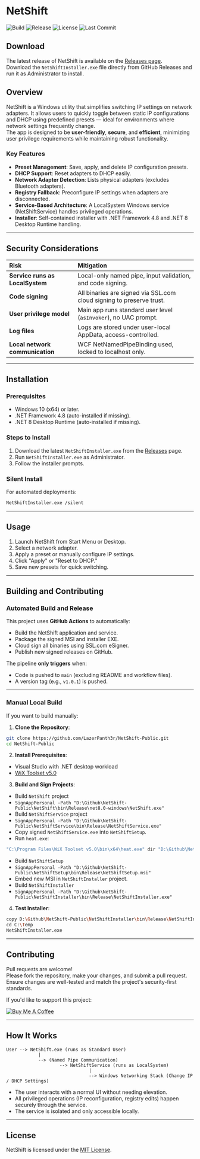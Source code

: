 
# NetShift

![Build](https://img.shields.io/github/actions/workflow/status/Mainframe79/NetShift/deploy.yml?branch=main)
![Release](https://img.shields.io/github/v/release/Mainframe79/NetShift)
![License](https://img.shields.io/github/license/Mainframe79/NetShift)
![Last Commit](https://img.shields.io/github/last-commit/Mainframe79/NetShift)

## Download
The latest release of NetShift is available on the [Releases page](https://github.com/LazerPanth3r/NetShift-Public/releases).  
Download the `NetShiftInstaller.exe` file directly from GitHub Releases and run it as Administrator to install.

## Overview

NetShift is a Windows utility that simplifies switching IP settings on network adapters. It allows users to quickly toggle between static IP configurations and DHCP using predefined presets — ideal for environments where network settings frequently change.  
The app is designed to be **user-friendly**, **secure**, and **efficient**, minimizing user privilege requirements while maintaining robust functionality.

### Key Features
- **Preset Management**: Save, apply, and delete IP configuration presets.
- **DHCP Support**: Reset adapters to DHCP easily.
- **Network Adapter Detection**: Lists physical adapters (excludes Bluetooth adapters).
- **Registry Fallback**: Preconfigure IP settings when adapters are disconnected.
- **Service-Based Architecture**: A LocalSystem Windows service (NetShiftService) handles privileged operations.
- **Installer**: Self-contained installer with .NET Framework 4.8 and .NET 8 Desktop Runtime handling.

---

## Security Considerations

| Risk | Mitigation |
|:-----|:-----------|
| **Service runs as LocalSystem** | Local-only named pipe, input validation, and code signing. |
| **Code signing** | All binaries are signed via SSL.com cloud signing to preserve trust. |
| **User privilege model** | Main app runs standard user level (`asInvoker`), no UAC prompt. |
| **Log files** | Logs are stored under user-local AppData, access-controlled. |
| **Local network communication** | WCF NetNamedPipeBinding used, locked to localhost only. |

---

## Installation

### Prerequisites
- Windows 10 (x64) or later.
- .NET Framework 4.8 (auto-installed if missing).
- .NET 8 Desktop Runtime (auto-installed if missing).

### Steps to Install
1. Download the latest `NetShiftInstaller.exe` from the [Releases](https://github.com/LazerPanth3r/NetShift-Public/releases) page.
2. Run `NetShiftInstaller.exe` as Administrator.
3. Follow the installer prompts.

### Silent Install
For automated deployments:

```bash
NetShiftInstaller.exe /silent
```

---

## Usage
1. Launch NetShift from Start Menu or Desktop.
2. Select a network adapter.
3. Apply a preset or manually configure IP settings.
4. Click "Apply" or "Reset to DHCP."
5. Save new presets for quick switching.

---

## Building and Contributing

### Automated Build and Release

This project uses **GitHub Actions** to automatically:
- Build the NetShift application and service.
- Package the signed MSI and installer EXE.
- Cloud sign all binaries using SSL.com eSigner.
- Publish new signed releases on GitHub.

The pipeline **only triggers** when:
- Code is pushed to `main` (excluding README and workflow files).
- A version tag (e.g., `v1.0.1`) is pushed.

---

### Manual Local Build

If you want to build manually:

1. **Clone the Repository**:

```bash
git clone https://github.com/LazerPanth3r/NetShift-Public.git
cd NetShift-Public
```

2. **Install Prerequisites**:
- Visual Studio with .NET desktop workload
- [WiX Toolset v5.0](https://wixtoolset.org/releases/)

3. **Build and Sign Projects**:
- Build `NetShift` project
- `SignAppPersonal -Path "D:\Github\NetShift-Public\NetShift\bin\Release\net8.0-windows\NetShift.exe"`
- Build `NetShiftService` project
- `SignAppPersonal -Path "D:\Github\NetShift-Public\NetShiftService\bin\Release\NetShiftService.exe"`
- Copy signed `NetShiftService.exe` into `NetShiftSetup`.
- Run `heat.exe`:

```bash
"C:\Program Files\WiX Toolset v5.0\bin\x64\heat.exe" dir "D:\Github\NetShift-Public\NetShift\bin\Release\net8.0-windows" -dr APPFOLDER -cg NetShiftFiles -gg -scom -sreg -srd -template:fragment -out "D:\Github\NetShift-Public\NetShiftSetup\NetShiftFiles.wxs"
```

- Build `NetShiftSetup`
- `SignAppPersonal -Path "D:\Github\NetShift-Public\NetShiftSetup\bin\Release\NetShiftSetup.msi"`
- Embed new MSI in `NetShiftInstaller` project.
- Build `NetShiftInstaller`
- `SignAppPersonal -Path "D:\Github\NetShift-Public\NetShiftInstaller\bin\Release\NetShiftInstaller.exe"`

4. **Test Installer**:

```bash
copy D:\Github\NetShift-Public\NetShiftInstaller\bin\Release\NetShiftInstaller.exe C:\Temp\
cd C:\Temp
NetShiftInstaller.exe
```

---

## Contributing
Pull requests are welcome!  
Please fork the repository, make your changes, and submit a pull request.  
Ensure changes are well-tested and match the project's security-first standards.

If you'd like to support this project:

[![Buy Me A Coffee](https://cdn.buymeacoffee.com/buttons/default-orange.png)](https://www.buymeacoffee.com/Mainframe79)

---

## How It Works

```text
User --> NetShift.exe (runs as Standard User)
            |
            --> (Named Pipe Communication)
                    --> NetShiftService (runs as LocalSystem)
                               |
                               --> Windows Networking Stack (Change IP / DHCP Settings)
```

- The user interacts with a normal UI without needing elevation.
- All privileged operations (IP reconfiguration, registry edits) happen securely through the service.
- The service is isolated and only accessible locally.

---

## License
NetShift is licensed under the [MIT License](LICENSE).
